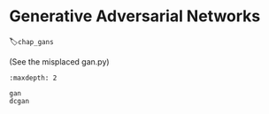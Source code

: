# Generative Adversarial Networks
:label:`chap_gans`

(See the misplaced gan.py)
```toc
:maxdepth: 2

gan
dcgan
```

